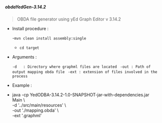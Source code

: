 <h5>obdaYedGen-3.14.2</h5>

 > OBDA file generator using yEd Graph Editor v 3.14.2

- Install procedure :

   -` mvn clean install assembly:single `
   - ` cd target `

- Arguments :
 
  `-d   : Directory where graphml files are located `
  `-out : Path of output mapping obda file `
  `-ext : extension of files involved in the process `


- Example :

 - java -cp YedODBA-3.14.2-1.0-SNAPSHOT-jar-with-dependencies.jar Main  \  
   -d '../src/main/resources'                                           \  
   -out './mapping.obda'                                                \  
   -ext '.graphml'
